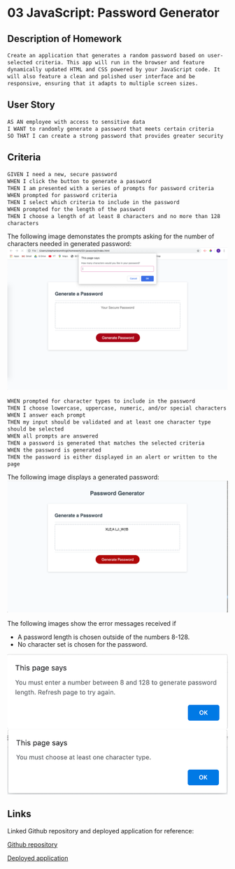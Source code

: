 # 03 JavaScript: Password Generator


## Description of Homework

```
Create an application that generates a random password based on user-selected criteria. This app will run in the browser and feature dynamically updated HTML and CSS powered by your JavaScript code. It will also feature a clean and polished user interface and be responsive, ensuring that it adapts to multiple screen sizes.
```

## User Story

```
AS AN employee with access to sensitive data
I WANT to randomly generate a password that meets certain criteria
SO THAT I can create a strong password that provides greater security
```

## Criteria

```
GIVEN I need a new, secure password
WHEN I click the button to generate a password
THEN I am presented with a series of prompts for password criteria
WHEN prompted for password criteria
THEN I select which criteria to include in the password
WHEN prompted for the length of the password
THEN I choose a length of at least 8 characters and no more than 128 characters
```
The following image demonstates the prompts asking for the number of characters needed in generated password:
![How many characters](screenshots/How-many-characters.png)

```
WHEN prompted for character types to include in the password
THEN I choose lowercase, uppercase, numeric, and/or special characters
WHEN I answer each prompt
THEN my input should be validated and at least one character type should be selected
WHEN all prompts are answered
THEN a password is generated that matches the selected criteria
WHEN the password is generated
THEN the password is either displayed in an alert or written to the page
```
The following image displays a generated password:
![Generated password](screenshots/generated-password.png)

The following images show the error messages received if 
* A password length is chosen outside of the numbers 8-128.
* No character set is chosen for the password.

![Number error](screenshots/number-error.png)
![Character error](screenshots/character-type-error.png)

## Links

Linked Github repository and deployed application for reference:

[Github repository](https://github.com/smithse4/03-javascript)

[Deployed application](https://smithse4.github.io/03-javascript/)